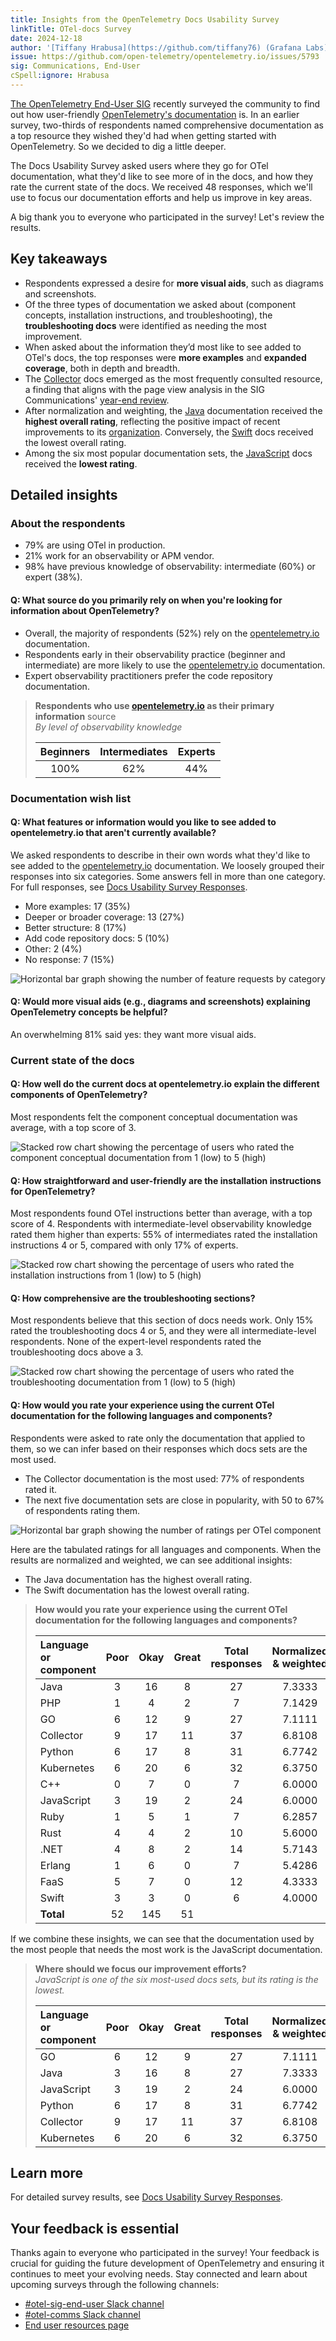 ```yaml
---
title: Insights from the OpenTelemetry Docs Usability Survey
linkTitle: OTel-docs Survey
date: 2024-12-18
author: '[Tiffany Hrabusa](https://github.com/tiffany76) (Grafana Labs)'
issue: https://github.com/open-telemetry/opentelemetry.io/issues/5793
sig: Communications, End-User
cSpell:ignore: Hrabusa
---
```


[The OpenTelemetry End-User SIG](/community/end-user/) recently surveyed the
community to find out how user-friendly [OpenTelemetry's documentation](/docs/)
is. In an earlier survey, two-thirds of respondents named comprehensive
documentation as a top resource they wished they'd had when getting started with
OpenTelemetry. So we decided to dig a little deeper.

The Docs Usability Survey asked users where they go for OTel documentation, what
they'd like to see more of in the docs, and how they rate the current state of
the docs. We received 48 responses, which we'll use to focus our documentation
efforts and help us improve in key areas.

A big thank you to everyone who participated in the survey! Let's review the
results.

## Key takeaways

- Respondents expressed a desire for **more visual aids**, such as diagrams and
  screenshots.
- Of the three types of documentation we asked about (component concepts,
  installation instructions, and troubleshooting), the **troubleshooting docs**
  were identified as needing the most improvement.
- When asked about the information they’d most like to see added to OTel's docs,
  the top responses were **more examples** and **expanded coverage**, both in
  depth and breadth.
- The [Collector](/docs/collector/) docs emerged as the most frequently
  consulted resource, a finding that aligns with the page view analysis in the
  SIG Communications'
  [year-end review](../year-in-review/#which-pages-were-the-most-popular).
- After normalization and weighting, the [Java](/docs/languages/java/)
  documentation received the **highest overall rating**, reflecting the positive
  impact of recent improvements to its
  [organization](../year-in-review/#ia-improvements). Conversely, the
  [Swift](/docs/languages/swift/) docs received the lowest overall rating.
- Among the six most popular documentation sets, the
  [JavaScript](/docs/languages/js/) docs received the **lowest rating**.

## Detailed insights

### About the respondents

- 79% are using OTel in production.
- 21% work for an observability or APM vendor.
- 98% have previous knowledge of observability: intermediate (60%) or expert
  (38%).

#### Q: What source do you primarily rely on when you're looking for information about OpenTelemetry?

- Overall, the majority of respondents (52%) rely on the [opentelemetry.io]
  documentation.
- Respondents early in their observability practice (beginner and intermediate)
  are more likely to use the [opentelemetry.io] documentation.
- Expert observability practitioners prefer the code repository documentation.

[opentelemetry.io]: /docs/

> **Respondents who use [opentelemetry.io] as their primary information**
> source<br>_By level of observability knowledge_
>
> | Beginners | Intermediates | Experts |
> | :-------: | :-----------: | :-----: |
> |    100%   |      62%      |   44%   |

### Documentation wish list

#### Q: What features or information would you like to see added to opentelemetry.io that aren't currently available?

We asked respondents to describe in their own words what they'd like to see
added to the [opentelemetry.io] documentation. We loosely grouped their
responses into six categories. Some answers fell in more than one category. For
full responses, see [Docs Usability Survey Responses].

[Docs Usability Survey Responses]: https://docs.google.com/spreadsheets/d/1kpJQYiEGtpZorICbl-QfYL3mKfeoRLiUywvKcV8fcNA

- More examples: 17 (35%)
- Deeper or broader coverage: 13 (27%)
- Better structure: 8 (17%)
- Add code repository docs: 5 (10%)
- Other: 2 (4%)
- No response: 7 (15%)

![Horizontal bar graph showing the number of feature requests by category](feature-request.png)

#### Q: Would more visual aids (e.g., diagrams and screenshots) explaining OpenTelemetry concepts be helpful?

An overwhelming 81% said yes: they want more visual aids.

### Current state of the docs

#### Q: How well do the current docs at opentelemetry.io explain the different components of OpenTelemetry?

Most respondents felt the component conceptual documentation was average, with a
top score of 3.

![Stacked row chart showing the percentage of users who rated the component conceptual documentation from 1 (low) to 5 (high)](component-explanations.png)

#### Q: How straightforward and user-friendly are the installation instructions for OpenTelemetry?

Most respondents found OTel instructions better than average, with a top score
of 4. Respondents with intermediate-level observability knowledge rated them
higher than experts: 55% of intermediates rated the installation instructions 4
or 5, compared with only 17% of experts.

![Stacked row chart showing the percentage of users who rated the installation instructions from 1 (low) to 5 (high)](installation-instructions.png)

#### Q: How comprehensive are the troubleshooting sections?

Most respondents believe that this section of docs needs work. Only 15% rated
the troubleshooting docs 4 or 5, and they were all intermediate-level
respondents. None of the expert-level respondents rated the troubleshooting docs
above a 3.

![Stacked row chart showing the percentage of users who rated the troubleshooting documentation from 1 (low) to 5 (high)](troubleshooting.png)

#### Q: How would you rate your experience using the current OTel documentation for the following languages and components?

Respondents were asked to rate only the documentation that applied to them, so
we can infer based on their responses which docs sets are the most used.

- The Collector documentation is the most used: 77% of respondents rated it.
- The next five documentation sets are close in popularity, with 50 to 67% of
  respondents rating them.

![Horizontal bar graph showing the number of ratings per OTel component](top-six-bar.png)

Here are the tabulated ratings for all languages and components. When the
results are normalized and weighted, we can see additional insights:

- The Java documentation has the highest overall rating.
- The Swift documentation has the lowest overall rating.

> **How would you rate your experience using the current OTel documentation for
> the following languages and components?**
>
> | Language or component | Poor | Okay | Great | Total responses | Normalized & weighted |
> | :-------------------- | :--: | :--: | :---: | :-------------: | :---------------------------------------: |
> | Java                  |   3  |  16  |   8   |        27       |           7.3333          |
> | PHP                   |   1  |   4  |   2   |        7        |           7.1429          |
> | GO                    |   6  |  12  |   9   |        27       |           7.1111          |
> | Collector             |   9  |  17  |   11  |        37       |           6.8108          |
> | Python                |   6  |  17  |   8   |        31       |           6.7742          |
> | Kubernetes            |   6  |  20  |   6   |        32       |           6.3750          |
> | C++                   |   0  |   7  |   0   |        7        |           6.0000          |
> | JavaScript            |   3  |  19  |   2   |        24       |           6.0000          |
> | Ruby                  |   1  |   5  |   1   |        7        |           6.2857          |
> | Rust                  |   4  |   4  |   2   |        10       |           5.6000          |
> | .NET  |   4  |   8  |   2   |        14       |           5.7143          |
> | Erlang                |   1  |   6  |   0   |        7        |           5.4286          |
> | FaaS                  |   5  |   7  |   0   |        12       |           4.3333          |
> | Swift                 |   3  |   3  |   0   |        6        |           4.0000          |
> | **Total**             |  52  |  145 |   51  |                 |                                           |

If we combine these insights, we can see that the documentation used by the most
people that needs the most work is the JavaScript documentation.

> **Where should we focus our improvement efforts?**<br> _JavaScript is one of
> the six most-used docs sets, but its rating is the lowest._
>
> | Language or component | Poor | Okay | Great | Total responses | Normalized & weighted |
> | :-------------------- | :--: | :--: | :---: | :-------------: | :---------------------------------------: |
> | GO                    |   6  |  12  |   9   |        27       |           7.1111          |
> | Java                  |   3  |  16  |   8   |        27       |           7.3333          |
> | JavaScript            |   3  |  19  |   2   |        24       |           6.0000          |
> | Python                |   6  |  17  |   8   |        31       |           6.7742          |
> | Collector             |   9  |  17  |   11  |        37       |           6.8108          |
> | Kubernetes            |   6  |  20  |   6   |        32       |           6.3750          |

## Learn more

For detailed survey results, see [Docs Usability Survey Responses].

## Your feedback is essential

Thanks again to everyone who participated in the survey! Your feedback is
crucial for guiding the future development of OpenTelemetry and ensuring it
continues to meet your evolving needs. Stay connected and learn about upcoming
surveys through the following channels:

- [#otel-sig-end-user Slack channel](https://cloud-native.slack.com/archives/C01RT3MSWGZ)
- [#otel-comms Slack channel](https://cloud-native.slack.com/archives/C02UN96HZH6)
- [End user resources page](/community/end-user/)
